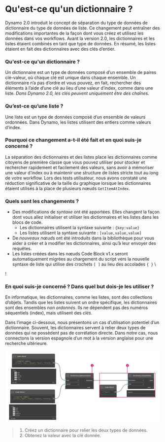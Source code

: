 # Qu'est-ce qu'un dictionnaire ?

Dynamo 2.0 introduit le concept de séparation du type de données de dictionnaire du type de données de liste. Ce changement peut entraîner des modifications importantes de la façon dont vous créez et utilisez les données dans vos workflows. Avant la version 2.0, les dictionnaires et les listes étaient combinés en tant que type de données. En résumé, les listes étaient en fait des dictionnaires avec des clés d’entier.

### **Qu'est-ce qu'un dictionnaire ?**

Un dictionnaire est un type de données composé d’un ensemble de paires clé-valeur, où chaque clé est unique dans chaque ensemble. Un dictionnaire n’a pas d’ordre et vous pouvez, en fait, rechercher des éléments à l’aide d’une clé au lieu d’une valeur d’index, comme dans une liste. _Dans Dynamo 2.0, les clés peuvent uniquement être des chaînes._

### **Qu’est-ce qu’une liste ?**

Une liste est un type de données composé d’un ensemble de valeurs ordonnées. Dans Dynamo, les listes utilisent des entiers comme valeurs d’index.

### **Pourquoi ce changement a-t-il été fait et en quoi suis-je concerné ?**

La séparation des dictionnaires et des listes place les dictionnaires comme citoyens de première classe que vous pouvez utiliser pour stocker et rechercher rapidement et facilement des valeurs, sans avoir à mémoriser une valeur d’index ou à maintenir une structure de listes stricte tout au long de votre workflow. Lors des tests utilisateur, nous avons constaté une réduction significative de la taille du graphique lorsque les dictionnaires étaient utilisés à la place de plusieurs nœuds `GetItemAtIndex`.

### **Quels sont les changements ?**

* Des modifications de _syntaxe_ ont été apportées. Elles changent la façon dont vous allez initialiser et utiliser les dictionnaires et les listes dans les blocs de code.
  * Les dictionnaires utilisent la syntaxe suivante : `{key:value}`
  * Les listes utilisent la syntaxe suivante : `[value,value,value]`
* De _nouveaux nœuds_ ont été introduits dans la bibliothèque pour vous aider à créer et à modifier les dictionnaires, ainsi qu’à leur envoyer des requêtes.
*   Les listes créées dans les nœuds Code Block v1.x seront automatiquement migrées au chargement du script vers la nouvelle syntaxe de liste qui utilise des crochets `[ ]` au lieu des accolades `{ }` \\



\![](<../images/5-5/1/what is a dictionary - what are the changes (1) (1) (1).jpg>)



### **En quoi suis-je concerné ? Dans quel but dois-je les utiliser ?**

En informatique, les dictionnaires, comme les listes, sont des collections d’objets. Tandis que les listes suivent un ordre spécifique, les dictionnaires sont des ensembles _non ordonnés_. Ils ne dépendent pas des numéros séquentiels (index), mais utilisent des _clés._

Dans l’image ci-dessous, nous présentons un cas d’utilisation potentiel d’un dictionnaire. Souvent, les dictionnaires servent à relier deux types de données qui ne possèdent pas de corrélation directe. Dans notre cas, nous connectons la version espagnole d’un mot à la version anglaise pour une recherche ultérieure.

![](../images/5-5/1/whatisadictionary-whatwouldyouusethesefor.jpg)

> 1. Créez un dictionnaire pour relier les deux types de données.
> 2. Obtenez la valeur avec la clé donnée.
